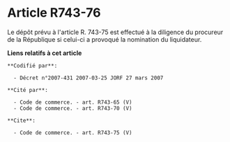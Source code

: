 # Article R743-76

Le dépôt prévu à l'article R. 743-75 est effectué à la diligence du procureur de la République si celui-ci a provoqué la
nomination du liquidateur.

**Liens relatifs à cet article**

	**Codifié par**:

	  - Décret n°2007-431 2007-03-25 JORF 27 mars 2007

	**Cité par**:

	  - Code de commerce. - art. R743-65 (V)
	  - Code de commerce. - art. R743-70 (V)

	**Cite**:

	  - Code de commerce. - art. R743-75 (V)
